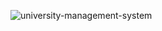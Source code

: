 ![university-management-system](http://www.plantuml.com/plantuml/proxy?cache=no&src=https://gist.githubusercontent.com/msaf9/d360ddf22f3da974daa424215042b7fd/raw/b5c23216ae5c5dd5881e05688e13592dea5600d3/ActivityDiagramAdministrator.iuml)
